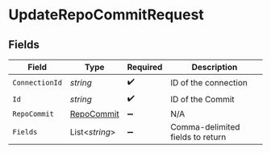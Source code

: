 # UpdateRepoCommitRequest


## Fields

| Field                                               | Type                                                | Required                                            | Description                                         |
| --------------------------------------------------- | --------------------------------------------------- | --------------------------------------------------- | --------------------------------------------------- |
| `ConnectionId`                                      | *string*                                            | :heavy_check_mark:                                  | ID of the connection                                |
| `Id`                                                | *string*                                            | :heavy_check_mark:                                  | ID of the Commit                                    |
| `RepoCommit`                                        | [RepoCommit](../../Models/Components/RepoCommit.md) | :heavy_minus_sign:                                  | N/A                                                 |
| `Fields`                                            | List<*string*>                                      | :heavy_minus_sign:                                  | Comma-delimited fields to return                    |